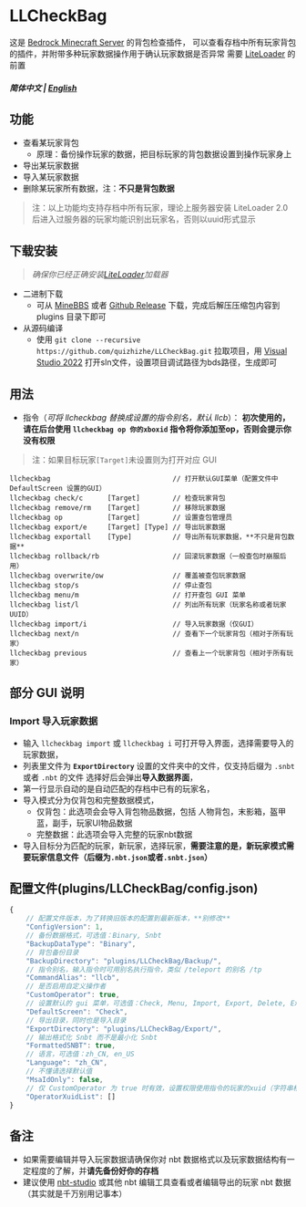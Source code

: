 # LLCheckBag
这是 [Bedrock Minecraft Server](https://www.minecraft.net/en-us/download/server/bedrock) 的背包检查插件，
可以查看存档中所有玩家背包的插件，并附带多种玩家数据操作用于确认玩家数据是否异常
需要 [LiteLoader](https://github.com/LiteLDev/LiteLoaderBDS) 的前置

##### 简体中文 | [English](README_en.md)

## 功能
* 查看某玩家背包
    * 原理：备份操作玩家的数据，把目标玩家的背包数据设置到操作玩家身上
* 导出某玩家数据
* 导入某玩家数据
* 删除某玩家所有数据，注：**不只是背包数据**
> 注：以上功能均支持存档中所有玩家，理论上服务器安装 LiteLoader 2.0 后进入过服务器的玩家均能识别出玩家名，否则以uuid形式显示

## 下载安装
> *确保你已经正确安装[LiteLoader](https://github.com/LiteLDev/LiteLoaderBDS)加载器*
* 二进制下载
    * 可从 [MineBBS](https://www.minebbs.com/resources/llcheckbag.3367/) 或者 [Github Release](https://github.com/quizhizhe/LLCheckBag/releases) 下载，完成后解压压缩包内容到 plugins 目录下即可
* 从源码编译
    * 使用 `git clone --recursive https://github.com/quizhizhe/LLCheckBag.git` 拉取项目，用 [Visual Studio 2022](https://visualstudio.microsoft.com/vs/) 打开sln文件，设置项目调试路径为bds路径，生成即可

## 用法
* 指令（*可将 llcheckbag 替换成设置的指令别名，默认 llcb*）：
**初次使用的，请在后台使用  `llcheckbag op 你的xboxid`  指令将你添加至op，否则会提示你没有权限**
> 注：如果目标玩家`[Target]`未设置则为打开对应 GUI
```
llcheckbag                              // 打开默认GUI菜单（配置文件中 DefaultScreen 设置的GUI）
llcheckbag check/c      [Target]        // 检查玩家背包
llcheckbag remove/rm    [Target]        // 移除玩家数据
llcheckbag op           [Target]        // 设置查包管理员
llcheckbag export/e     [Target] [Type] // 导出玩家数据
llcheckbag exportall    [Type]          // 导出所有玩家数据，**不只是背包数据**
llcheckbag rollback/rb                  // 回滚玩家数据（一般查包时崩服后用）
llcheckbag overwrite/ow                 // 覆盖被查包玩家数据
llcheckbag stop/s                       // 停止查包
llcheckbag menu/m                       // 打开查包 GUI 菜单
llcheckbag list/l                       // 列出所有玩家（玩家名称或者玩家UUID）
llcheckbag import/i                     // 导入玩家数据（仅GUI）
llcheckbag next/n                       // 查看下一个玩家背包（相对于所有玩家）
llcheckbag previous                     // 查看上一个玩家背包（相对于所有玩家）
```

## 部分 GUI 说明
### Import 导入玩家数据
* 输入 `llcheckbag import` 或 `llcheckbag i` 可打开导入界面，选择需要导入的玩家数据，
* 列表里文件为 **`ExportDirectory`** 设置的文件夹中的文件，仅支持后缀为 `.snbt` 或者 `.nbt` 的文件
选择好后会弹出**导入数据界面**，
* 第一行显示自动的是自动匹配的存档中已有的玩家名，
* 导入模式分为仅背包和完整数据模式，
    * 仅背包：此选项会会导入背包物品数据，包括 人物背包，末影箱，盔甲蓝，副手，玩家UI物品数据
    * 完整数据：此选项会导入完整的玩家nbt数据
* 导入目标分为匹配的玩家，新玩家，选择玩家，**需要注意的是，新玩家模式需要玩家信息文件（后缀为`.nbt.json`或者`.snbt.json`）**

## 配置文件(plugins/LLCheckBag/config.json)
```javascript
{
    // 配置文件版本，为了转换旧版本的配置到最新版本，**别修改**
    "ConfigVersion": 1,
    // 备份数据格式，可选值：Binary, Snbt
    "BackupDataType": "Binary",
    // 背包备份目录
    "BackupDirectory": "plugins/LLCheckBag/Backup/",
    // 指令别名，输入指令时可用别名执行指令，类似 /teleport 的别名 /tp
    "CommandAlias": "llcb",
    // 是否启用自定义操作者
    "CustomOperator": true,
    // 设置默认的 gui 菜单，可选值：Check, Menu, Import, Export, Delete, ExportAll
    "DefaultScreen": "Check",
    // 导出目录，同时也是导入目录
    "ExportDirectory": "plugins/LLCheckBag/Export/",
    // 输出格式化 Snbt 而不是最小化 Snbt
    "FormattedSNBT": true,
    // 语言，可选值：zh_CN, en_US
    "Language": "zh_CN",
    // 不懂请选择默认值
    "MsaIdOnly": false,
    // 仅 CustomOperator 为 true 时有效，设置权限使用指令的玩家的xuid（字符串格式）
    "OperatorXuidList": []
}
```

## 备注
* 如果需要编辑并导入玩家数据请确保你对 nbt 数据格式以及玩家数据结构有一定程度的了解，并**请先备份好你的存档**
* 建议使用 [nbt-studio](https://github.com/tryashtar/nbt-studio) 或其他 nbt 编辑工具查看或者编辑导出的玩家 nbt 数据（其实就是千万别用记事本）